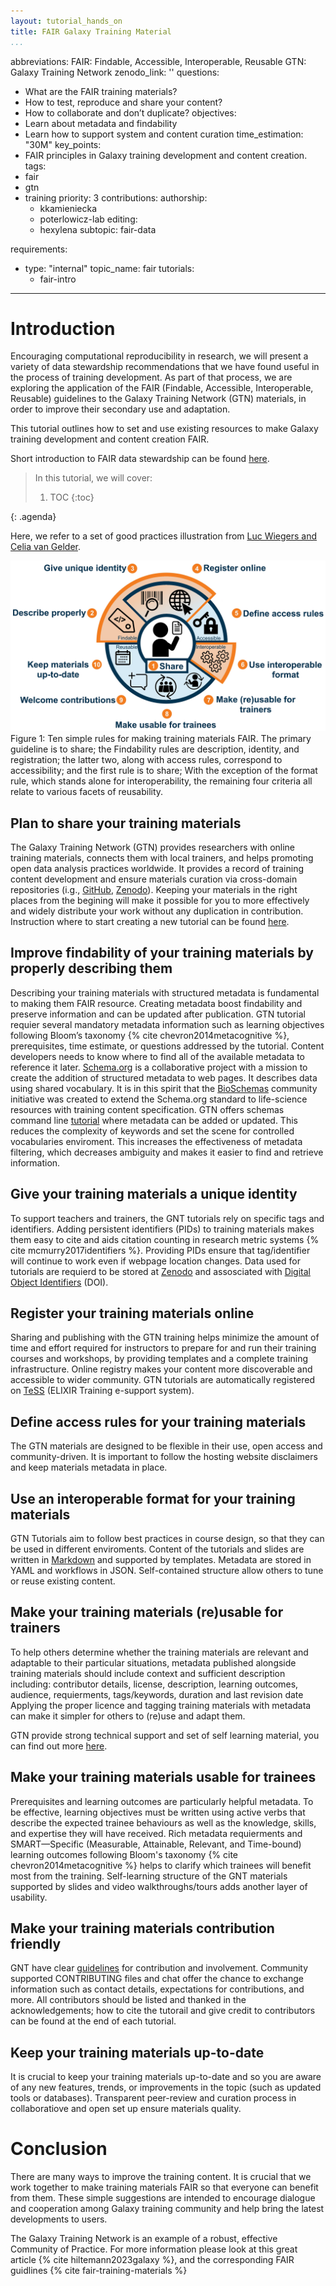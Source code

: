 ```yaml
---
layout: tutorial_hands_on
title: FAIR Galaxy Training Material
...
```

abbreviations:
FAIR: Findable, Accessible, Interoperable, Reusable
GTN: Galaxy Training Network 
zenodo_link: ''
questions:
- What are the FAIR training materials?
- How to test, reproduce and share your content?
- How to collaborate and don’t duplicate?
objectives:
- Learn about metadata and findability
- Learn how to support system and content curation
time_estimation: "30M"
key_points:
- FAIR principles in Galaxy training development and content creation.
tags:
- fair
- gtn
- training
priority: 3
contributions:
  authorship:
    - kkamieniecka
    - poterlowicz-lab
  editing:
    - hexylena
subtopic: fair-data

requirements:
  - type: "internal"
    topic_name: fair
    tutorials:
      - fair-intro
---


# Introduction

Encouraging computational reproducibility in research, we will present a variety of data stewardship recommendations that we have found useful in the process of training development. As part of that process, we are exploring the application of the FAIR (Findable, Accessible, Interoperable, Reusable) guidelines to the Galaxy Training Network (GTN) materials, in order to improve their secondary use and adaptation. 

This tutorial outlines how to set and use existing resources to make Galaxy training development and content creation FAIR.

Short introduction to FAIR data stewardship can be found [here](http://fellowship.elixiruknode.org/).

> <agenda-title></agenda-title>
>
> In this tutorial, we will cover:
>
> 1. TOC
> {:toc}
>
{: .agenda}

Here, we refer to a set of good practices illustration from [Luc Wiegers and Celia van Gelder](https://doi.org/10.1371/journal.pcbi.1007854.g001).

 ![ Ten simple rules for making training materials FAIR.](../../images/fair_gtn.png)
Figure 1: Ten simple rules for making training materials FAIR. The primary guideline is to share; the Findability rules are description, identity, and registration; the latter two, along with access rules, correspond to accessibility; and the first rule is to share; With the exception of the format rule, which stands alone for interoperability, the remaining four criteria all relate to various facets of reusability. 

## Plan to share your training materials 

The Galaxy Training Network (GTN) provides researchers with online training materials, connects them with local trainers, and helps promoting open data analysis practices worldwide. It provides a record of training content development and ensure materials curation via  cross-domain repositories (i.g., [GitHub](https://github.com/galaxyproject/training-material), [Zenodo](https://zenodo.org/)). Keeping your materials in the right places from the begining will make it possible for you to more effectively and widely distribute your work without any duplication in contribution. Instruction where to start creating a new tutorial can be found [here](https://training.galaxyproject.org/training-material/topics/contributing/tutorials/create-new-tutorial/tutorial.html).

## Improve findability of your training materials by properly describing them

Describing your training materials with structured metadata is fundamental to making them FAIR resource. Creating metadata boost findability and preserve information and can be updated after publication. GTN  tutorial requier several mandatory metadata information such as learning objectives following Bloom’s taxonomy {% cite chevron2014metacognitive %}, prerequisites, time estimate, or questions addressed by the tutorial. Content developers needs to know where to find all of the available metadata to reference it later. [Schema.org](https://schema.org/) is a collaborative project with a mission to create the addition of structured metadata to web pages. It describes data using shared vocabulary. It is in this spirit that the [BioSchemas](https://bioschemas.org/) community initiative was created to extend the Schema.org standard to life-science resources with training content specification. GTN offers schemas command line [tutorial](https://training.galaxyproject.org/training-material/topics/contributing/tutorials/schemas/tutorial.html) where metadata can be added or updated. This reduces the complexity of keywords and set the scene for controlled vocabularies enviroment. This increases the effectiveness of metadata filtering, which decreases ambiguity and makes it easier to find and retrieve information.

## Give your training materials a unique identity

To support teachers and trainers, the GNT tutorials rely on specific tags and identifiers. Adding persistent identifiers (PIDs) to training materials makes them easy to cite and aids citation counting in research metric systems {% cite mcmurry2017identifiers %}. Providing PIDs ensure that tag/identifier will continue to work even if webpage location changes. Data used for tutorials are requierd to be stored at [Zenodo](https://zenodo.org/) and assosciated with [Digital Object Identifiers](https://www.doi.org/) (DOI). 

## Register your training materials online
Sharing and publishing with the GTN training helps minimize the amount of time and effort required for instructors to prepare for and run their training courses and workshops, by providing templates and a complete training infrastructure. Online registry makes your content more discoverable and accessible to wider community. GTN tutorials are automatically registered on [TeSS](https://tess.elixir-europe.org/) (ELIXIR Training e-support system).

## Define access rules for your training materials
The GTN materials are designed to be flexible in their use, open access and community-driven. It is important to follow the hosting website disclaimers and keep materials metadata in place.

## Use an interoperable format for your training materials
GTN Tutorials aim to follow best practices in course design, so that they can be used in different enviroments. Content of the tutorials and slides are written in [Markdown](https://training.galaxyproject.org/training-material/topics/contributing/tutorials/create-new-tutorial-content/tutorial.html) and supported by templates. Metadata are stored in YAML and workflows in JSON. Self-contained structure allow others to tune or reuse existing content.

## Make your training materials (re)usable for trainers
To help others determine whether the training materials are relevant and adaptable to their particular situations, metadata published alongside training materials should include context and sufficient description including: contributor details, license, description, learning outcomes, audience, requierments, tags/keywords, duration and last revision date Applying the proper licence and tagging training materials with metadata can make it simpler for others to (re)use and adapt them.

GTN provide strong technical support and set of self learning material, you can find out more [here](https://training.galaxyproject.org/training-material/topics/contributing/).

## Make your training materials usable for trainees
Prerequisites and learning outcomes are particularly helpful metadata. To be effective, learning objectives must be written using active verbs that describe the expected trainee behaviours as well as the knowledge, skills, and expertise they will have received. Rich metadata requierments and SMART—Specific (Measurable, Attainable, Relevant, and Time-bound) learning outcomes following Bloom's taxonomy {% cite chevron2014metacognitive %} helps to clarify which trainees will benefit most from the training. Self-learning structure of the GNT materials supported by slides and video walkthroughs/tours adds another layer of usability.

## Make your training materials contribution friendly
GNT have clear [guidelines](https://training.galaxyproject.org/training-material/topics/contributing/tutorials/create-new-tutorial/tutorial.html) for contribution and involvement. Community supported CONTRIBUTING files and chat offer the chance to exchange information such as contact details, expectations for contributions, and more. All contributors should be listed and thanked in the acknowledgements; how to cite the tutorail and give credit to contributors can be found at the end of each tutorial.

## Keep your training materials up-to-date
It is crucial to keep your training materials up-to-date and so you are aware of any new features, trends, or improvements in the topic (such as updated tools or databases). Transparent peer-review and curation process in collaboratiove and open set up ensure materials quality.

# Conclusion
There are many ways to improve the training content. It is crucial that we work together to make training materials FAIR so that everyone can benefit from them. These simple suggestions are intended to encourage dialogue and cooperation among Galaxy training community and help bring the latest developments to users.

The Galaxy Training Network is an example of a robust, effective Community of Practice.
For more information please look at this great article {% cite hiltemann2023galaxy %},
and the corresponding FAIR guidlines {% cite fair-training-materials %}

